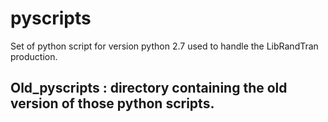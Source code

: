 pyscripts
=========

Set of python script for version python 2.7 used to handle the LibRandTran
production.

Old_pyscripts : directory containing the old version of those python scripts.
-------------